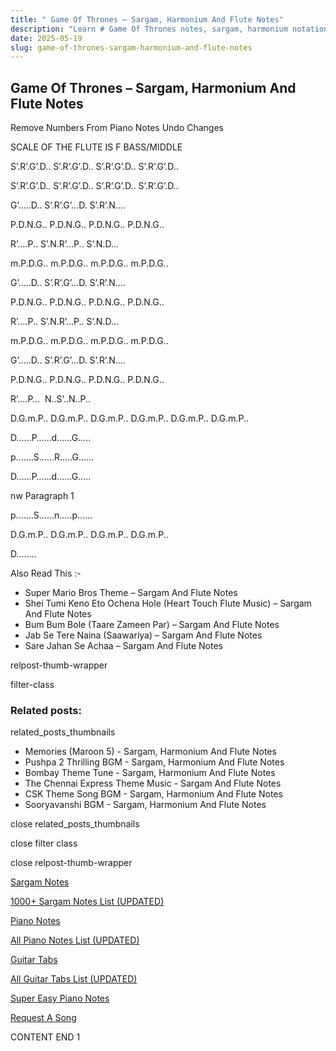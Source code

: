 ```yaml
---
title: " Game Of Thrones – Sargam, Harmonium And Flute Notes"
description: "Learn # Game Of Thrones notes, sargam, harmonium notations and flute notes. Easy step-by-step tutorial for beginners."
date: 2025-05-19
slug: game-of-thrones-sargam-harmonium-and-flute-notes
---
```


## Game Of Thrones – Sargam, Harmonium And Flute Notes

Remove Numbers From Piano Notes
Undo Changes

SCALE OF THE FLUTE IS F BASS/MIDDLE

S’.R’.G’.D.. S’.R’.G’.D.. S’.R’.G’.D.. S’.R’.G’.D..

S’.R’.G’.D.. S’.R’.G’.D.. S’.R’.G’.D.. S’.R’.G’.D..

G’…..D.. S’.R’.G’…D. S’.R’.N….

P.D.N.G.. P.D.N.G.. P.D.N.G.. P.D.N.G..

R’….P.. S’.N.R’…P.. S’.N.D…

m.P.D.G.. m.P.D.G.. m.P.D.G.. m.P.D.G..

G’…..D.. S’.R’.G’…D. S’.R’.N….

P.D.N.G.. P.D.N.G.. P.D.N.G.. P.D.N.G..

R’….P.. S’.N.R’…P.. S’.N.D…

m.P.D.G.. m.P.D.G.. m.P.D.G.. m.P.D.G..

G’…..D.. S’.R’.G’…D. S’.R’.N….

P.D.N.G.. P.D.N.G.. P.D.N.G.. P.D.N.G..

R’….P…  N..S’..N..P..

D.G.m.P.. D.G.m.P.. D.G.m.P.. D.G.m.P.. D.G.m.P.. D.G.m.P..

D……P……d……G…..

p…….S……R…..G……

D……P……d……G…..

nw Paragraph 1

p…….S……n…..p……

D.G.m.P.. D.G.m.P.. D.G.m.P.. D.G.m.P..

D……..

Also Read This :-

- Super Mario Bros Theme – Sargam And Flute Notes
- Shei Tumi Keno Eto Ochena Hole (Heart Touch Flute Music) – Sargam And Flute Notes
- Bum Bum Bole (Taare Zameen Par) – Sargam And Flute Notes
- Jab Se Tere Naina (Saawariya) – Sargam And Flute Notes
- Sare Jahan Se Achaa – Sargam And Flute Notes

relpost-thumb-wrapper

filter-class

### Related posts:

related_posts_thumbnails

- Memories (Maroon 5) - Sargam, Harmonium And Flute Notes
- Pushpa 2 Thrilling BGM - Sargam, Harmonium And Flute Notes
- Bombay Theme Tune - Sargam, Harmonium And Flute Notes
- The Chennai Express Theme Music - Sargam And Flute Notes
- CSK Theme Song BGM - Sargam, Harmonium And Flute Notes
- Sooryavanshi BGM - Sargam, Harmonium And Flute Notes

close related_posts_thumbnails

close filter class

close relpost-thumb-wrapper

[Sargam Notes](/sargam-notes.html)

[1000+ Sargam Notes List (UPDATED)](/all-songs-list-sargam-notes.html)

[Piano Notes](/piano-notes.html)

[All Piano Notes List (UPDATED)](/all-songs-list-piano-notes.html)

[Guitar Tabs](/guitar-tabs.html)

[All Guitar Tabs List (UPDATED)](/all-songs-list-guitar-tabs.html)

[Super Easy Piano Notes](https://studywall.in/)

[Request A Song](/request-a-song.html)

CONTENT END 1
